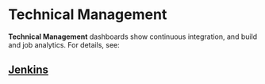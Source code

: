 # Technical Management

**Technical Management** dashboards show continuous integration, and build and job analytics. For details, see:

## **​**[**Jenkins**](https://docs.linuxfoundation.org/docs/dev-analytics-getting-started/view-dashboard-catalog-of-a-project/technical-management/jenkins)**​** <a id="jenkins"></a>

